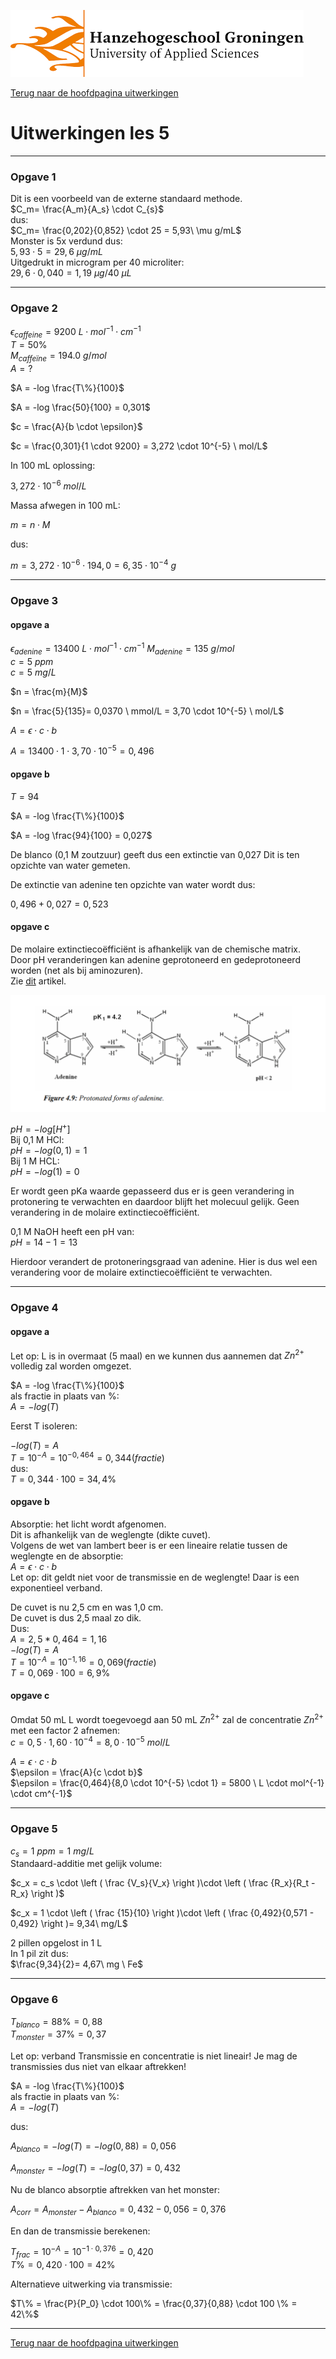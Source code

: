 ![Hanze](../../hanze/hanze.png)

[Terug naar de hoofdpagina uitwerkingen](../uitwerkingen.md)

# Uitwerkingen les 5

---

### Opgave 1

Dit is een voorbeeld van de externe standaard methode.  
$C_m= \frac{A_m}{A_s} \cdot C_{s}$  
dus:  
$C_m= \frac{0,202}{0,852} \cdot 25 = 5,93\ \mu g/mL$  
Monster is 5x verdund dus:  
$5,93 \cdot 5 = 29,6\ \mu g/mL$  
Uitgedrukt in microgram per 40 microliter:  
$29,6 \cdot 0,040 = 1,19\ \mu g/40\ \mu L$  

---

### Opgave 2

$\epsilon_{caffeine} = 9200 \ L \cdot mol^{-1} \cdot cm^{-1}$  
$T = 50\%$  
$M_{caffeïne} = 194.0 \  g/mol$  
$A = ?$  

$A = -log \frac{T\%}{100}$  

$A = -log \frac{50}{100} = 0,301$  

$c = \frac{A}{b \cdot \epsilon}$  

$c = \frac{0,301}{1 \cdot 9200} = 3,272 \cdot 10^{-5} \ mol/L$  

In 100 mL oplossing:  

$3,272 \cdot 10^{-6} \ mol/L$  

Massa afwegen in 100 mL:  

$m = n \cdot M$  

dus:  

$m = 3,272 \cdot 10^{-6} \cdot 194,0 = 6,35 \cdot 10^{-4} \ g$  

---

### Opgave 3


#### opgave a

$\epsilon_{adenine} = 13400 \ L \cdot mol^{-1} \cdot cm^{-1}$
$M_{adenine} = 135 \ g/mol$  
$c = 5 \ ppm$  
$c = 5 \ mg/L$  

$n = \frac{m}{M}$  

$n = \frac{5}{135}= 0,0370 \ mmol/L = 3,70 \cdot 10^{-5} \ mol/L$  

$A = \epsilon \cdot c \cdot b$  

$A = 13400 \cdot 1 \cdot 3,70 \cdot 10^{-5}= 0,496$  

#### opgave b

$T = 94%$  

$A = -log \frac{T\%}{100}$  

$A = -log \frac{94}{100} = 0,027$  

De blanco (0,1 M zoutzuur) geeft dus een extinctie van 0,027
Dit is ten opzichte van water gemeten.  

De extinctie van adenine ten opzichte van water wordt dus:  

$0,496 + 0,027 = 0,523$  

#### opgave c

De molaire extinctiecoëfficiënt is afhankelijk van de chemische matrix.  
Door pH veranderingen kan adenine geprotoneerd en gedeprotoneerd worden (net als bij aminozuren).  
Zie [dit](https://refubium.fu-berlin.de/bitstream/handle/fub188/8054/04_chapter4.pdf?sequence=5&isAllowed=y) artikel.  


![protonering](./pics/fig1.PNG)  

$pH = -log[H^+]$  
Bij 0,1 M HCl:  
$pH = -log(0,1) = 1$  
Bij 1 M HCL:  
$pH = -log(1) = 0$  

Er wordt geen pKa waarde gepasseerd dus er is geen verandering in protonering te verwachten en daardoor blijft het molecuul gelijk. Geen verandering in de molaire extinctiecoëfficiënt.  

0,1 M NaOH heeft een pH van:  
$pH = 14 - 1 = 13$  

Hierdoor verandert de protoneringsgraad van adenine. Hier is dus wel een verandering voor de molaire extinctiecoëfficiënt te verwachten.  

---

### Opgave 4


#### opgave a

Let op: L is in overmaat (5 maal) en we kunnen dus aannemen dat $Zn^{2+}$ volledig zal worden omgezet.  

$A = -log \frac{T\%}{100}$  
als fractie in plaats van %:  
$A = -log(T)$  

Eerst T isoleren:  

$-log(T) = A$  
$T = 10^{-A}= 10^{-0,464}= 0,344 (fractie)$  
dus:  
$T = 0,344 \cdot 100 = 34,4\%$  

#### opgave b

Absorptie: het licht wordt afgenomen.  
Dit is afhankelijk van de weglengte (dikte cuvet).  
Volgens de wet van lambert beer is er een lineaire relatie tussen de weglengte en de absorptie:  
$A = \epsilon \cdot c \cdot b$  
Let op: dit geldt niet voor de transmissie en de weglengte! Daar is een exponentieel verband.  

De cuvet is nu 2,5 cm en was 1,0 cm.  
De cuvet is dus 2,5 maal zo dik.  
Dus:  
$A = 2,5 * 0,464 = 1,16$  
$-log(T) = A$  
$T = 10^{-A} = 10^{-1,16} = 0,069 (fractie)$  
$T = 0,069 \cdot 100 = 6,9\%$  

#### opgave c
Omdat 50 mL L wordt toegevoegd aan 50 mL $Zn^{2+}$ zal de concentratie $Zn^{2+}$ met een factor 2 afnemen:  
$c = 0,5 \cdot 1,60 \cdot 10^{-4} = 8,0 \cdot 10^{-5}\ mol/L$  

$A = \epsilon \cdot c \cdot b$  
$\epsilon = \frac{A}{c \cdot b}$  
$\epsilon = \frac{0,464}{8,0 \cdot 10^{-5} \cdot 1} = 5800 \ L \cdot mol^{-1} \cdot cm^{-1}$  

---

### Opgave 5

$c_s = 1\ ppm = 1 \ mg/L$  
Standaard-additie met gelijk volume:  

$c_x = c_s \cdot \left ( \frac {V_s}{V_x} \right )\cdot \left ( \frac {R_x}{R_t - R_x} \right )$  

$c_x = 1 \cdot \left ( \frac {15}{10} \right )\cdot \left ( \frac {0,492}{0,571 - 0,492} \right )= 9,34\ mg/L$  

2 pillen opgelost in 1 L  
In 1 pil zit dus:  
$\frac{9,34}{2}= 4,67\ mg \ Fe$  

---

### Opgave 6

$T_{blanco} = 88\% = 0,88$  
$T_{monster} = 37\% = 0,37$  

Let op: verband Transmissie en concentratie is niet lineair! Je mag de transmissies dus niet van elkaar aftrekken!  

$A = -log \frac{T\%}{100}$  
als fractie in plaats van %:  
$A = -log(T)$  

dus:  

$A_{blanco} = -log(T) = -log(0,88) = 0,056$  

$A_{monster} = -log(T) = -log(0,37) = 0,432$  

Nu de blanco absorptie aftrekken van het monster:  

$A_{corr} = A_{monster} - A_{blanco} = 0,432-0,056 = 0,376$  

En dan de transmissie berekenen:  

$T_{frac} = 10^{-A} = 10^{-1 \cdot 0,376} = 0,420$  
$T\% = 0,420 \cdot 100 = 42\%$  

Alternatieve uitwerking via transmissie:  

$T\% = \frac{P}{P_0} \cdot 100\% = \frac{0,37}{0,88} \cdot 100 \% = 42\%$  

--- 

[Terug naar de hoofdpagina uitwerkingen](../uitwerkingen.md)

<script type="text/x-mathjax-config">
  MathJax.Hub.Config({
    tex2jax: {
      inlineMath: [ ['$','$'], ["\\(","\\)"] ],
      processEscapes: true
    }
  });
</script>
    
<script type="text/javascript"
        src="https://cdn.mathjax.org/mathjax/latest/MathJax.js?config=TeX-AMS-MML_HTMLorMML">
</script>